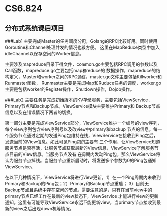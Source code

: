 # CS6.824

## 分布式系统课后项目

###Lab1
主要完成Master的任务调度分配，Golang的RPC比较好用。同时使用Goroutine和Channel处理并发的情况也很方便。
这里在MapReduce类型中加入idleChannel以保存空闲的Worker信息。

主要涉及mapreduce目录下得文件，common.go主要包括RPC调用的参数以及Call函数，mapreduce.go主要包括map和reduce的
数据操作，mapreduce的结构定义，Master和worker之间的RPC通信，master.go文件主要包括Killworker和Runmaster函数，
Runmaster主要是完成Map和Ruduce任务的调度，worker.go主要是包括worker的Register操作，Shutdown操作，Dojob操作。

###Lab2
主要任务是完成初始版本的KV存储服务，主要包括ViewService，Primary节点和Backup节点。ViewService模块主要维护Primary和
Backup节点信息以及在错误情况下两者的切换。

第一部分主要是完成ViewService部分，ViewService维护一个编号的view序列，每个view序列包含view序列号以及改view中primary和backup
节点的信息。每一个服务节点通过定期的发送Ping包维持在线，ViewService在接收到Ping之后，发送当前的View信息。如此可见Ping包的主要有
三个作用，让ViewService知道服务节点是否存活，让服务节点获取最新的View信息，ViewService了解服务节点目前的View信息。当服务节点没有
在周期内发动Ping包，那么ViewService将认为服务节点掉线。当服务节点重新启动时，将发送多个参数为0的Ping包通知ViewService。

在以下几种情况下，ViewService将进行View更新，1）在一个Ping周期内未收到Primary和Backup的Ping包；2）Primary和Backup节点重启；
3）目前无Backup节点且系统中存在空闲的节点。需要注意的是，只有在当前view中的primary节点已经工作在最新的view状态下，ViewService
才能进行view的更新通知。这里有可能导致ViewService永远不能更新view，当primary节点接收到最新的view之后出现down机等情况。
